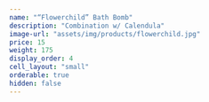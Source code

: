 ```yaml
---
name: "“Flowerchild” Bath Bomb"
description: "Combination w/ Calendula"
image-url: "assets/img/products/flowerchild.jpg"
price: 15
weight: 175
display_order: 4
cell_layout: "small"
orderable: true
hidden: false
---
```

